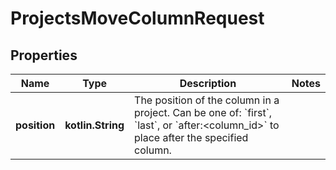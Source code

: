 
# ProjectsMoveColumnRequest

## Properties
Name | Type | Description | Notes
------------ | ------------- | ------------- | -------------
**position** | **kotlin.String** | The position of the column in a project. Can be one of: &#x60;first&#x60;, &#x60;last&#x60;, or &#x60;after:&lt;column_id&gt;&#x60; to place after the specified column. | 



